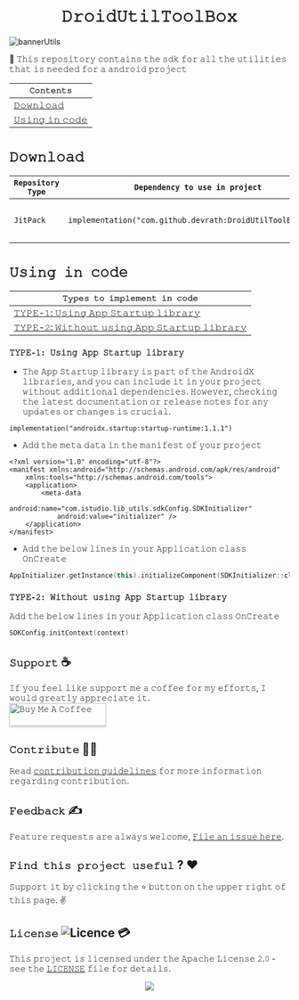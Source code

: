 <h1 align="center">𝙳𝚛𝚘𝚒𝚍𝚄𝚝𝚒𝚕𝚃𝚘𝚘𝚕𝙱𝚘𝚡</h1>

![bannerUtils](https://github.com/devrath/DroidUtilToolBox/assets/1456191/18b284e9-ec48-4443-b1f2-a02e92db3a15)

🧰 𝚃𝚑𝚒𝚜 𝚛𝚎𝚙𝚘𝚜𝚒𝚝𝚘𝚛𝚢 𝚌𝚘𝚗𝚝𝚊𝚒𝚗𝚜 𝚝𝚑𝚎 𝚜𝚍𝚔 𝚏𝚘𝚛 𝚊𝚕𝚕 𝚝𝚑𝚎 𝚞𝚝𝚒𝚕𝚒𝚝𝚒𝚎𝚜 𝚝𝚑𝚊𝚝 𝚒𝚜 𝚗𝚎𝚎𝚍𝚎𝚍 𝚏𝚘𝚛 𝚊 𝚊𝚗𝚍𝚛𝚘𝚒𝚍 𝚙𝚛𝚘𝚓𝚎𝚌𝚝

<div align="center">

| **`𝙲𝚘𝚗𝚝𝚎𝚗𝚝𝚜`** |
| ------------------------------ |
| [𝙳𝚘𝚠𝚗𝚕𝚘𝚊𝚍](https://github.com/devrath/DroidUtilToolBox/blob/main/README.md#%F0%9D%99%B3%F0%9D%9A%98%F0%9D%9A%A0%F0%9D%9A%97%F0%9D%9A%95%F0%9D%9A%98%F0%9D%9A%8A%F0%9D%9A%8D) |
| [𝚄𝚜𝚒𝚗𝚐 𝚒𝚗 𝚌𝚘𝚍𝚎](https://github.com/devrath/DroidUtilToolBox/blob/main/README.md#%F0%9D%9A%84%F0%9D%9A%9C%F0%9D%9A%92%F0%9D%9A%97%F0%9D%9A%90-%F0%9D%9A%92%F0%9D%9A%97-%F0%9D%9A%8C%F0%9D%9A%98%F0%9D%9A%8D%F0%9D%9A%8E) |

</div>



# `𝙳𝚘𝚠𝚗𝚕𝚘𝚊𝚍`

| `Repository Type` | `Dependency to use in project` | `Version Tag` |
| ----------------- | ------------------------------ | ------------- |
| `𝙹𝚒𝚝𝙿𝚊𝚌𝚔` | `implementation("com.github.devrath:DroidUtilToolBox:Tag")` | <p> <a href="https://jitpack.io/#devrath/DroidUtilToolBox"><img alt="License" src="https://jitpack.io/v/devrath/DroidUtilToolBox.svg"/></p> |

# `𝚄𝚜𝚒𝚗𝚐 𝚒𝚗 𝚌𝚘𝚍𝚎`

<div align="left">

| **`𝚃𝚢𝚙𝚎𝚜 𝚝𝚘 𝚒𝚖𝚙𝚕𝚎𝚖𝚎𝚗𝚝 𝚒𝚗 𝚌𝚘𝚍𝚎`** |
| ------------------------------ |
| [𝚃𝚈𝙿𝙴-𝟷: 𝚄𝚜𝚒𝚗𝚐 𝙰𝚙𝚙 𝚂𝚝𝚊𝚛𝚝𝚞𝚙 𝚕𝚒𝚋𝚛𝚊𝚛𝚢](https://github.com/devrath/DroidUtilToolBox/blob/main/README.md#%F0%9D%9A%83%F0%9D%9A%88%F0%9D%99%BF%F0%9D%99%B4-%F0%9D%9F%B7-%F0%9D%9A%84%F0%9D%9A%9C%F0%9D%9A%92%F0%9D%9A%97%F0%9D%9A%90-%F0%9D%99%B0%F0%9D%9A%99%F0%9D%9A%99-%F0%9D%9A%82%F0%9D%9A%9D%F0%9D%9A%8A%F0%9D%9A%9B%F0%9D%9A%9D%F0%9D%9A%9E%F0%9D%9A%99-%F0%9D%9A%95%F0%9D%9A%92%F0%9D%9A%8B%F0%9D%9A%9B%F0%9D%9A%8A%F0%9D%9A%9B%F0%9D%9A%A2) |
| [𝚃𝚈𝙿𝙴-𝟸: 𝚆𝚒𝚝𝚑𝚘𝚞𝚝 𝚞𝚜𝚒𝚗𝚐 𝙰𝚙𝚙 𝚂𝚝𝚊𝚛𝚝𝚞𝚙 𝚕𝚒𝚋𝚛𝚊𝚛𝚢](https://github.com/devrath/DroidUtilToolBox/blob/main/README.md#%F0%9D%9A%83%F0%9D%9A%88%F0%9D%99%BF%F0%9D%99%B4-%F0%9D%9F%B8-%F0%9D%9A%86%F0%9D%9A%92%F0%9D%9A%9D%F0%9D%9A%91%F0%9D%9A%98%F0%9D%9A%9E%F0%9D%9A%9D-%F0%9D%9A%9E%F0%9D%9A%9C%F0%9D%9A%92%F0%9D%9A%97%F0%9D%9A%90-%F0%9D%99%B0%F0%9D%9A%99%F0%9D%9A%99-%F0%9D%9A%82%F0%9D%9A%9D%F0%9D%9A%8A%F0%9D%9A%9B%F0%9D%9A%9D%F0%9D%9A%9E%F0%9D%9A%99-%F0%9D%9A%95%F0%9D%9A%92%F0%9D%9A%8B%F0%9D%9A%9B%F0%9D%9A%8A%F0%9D%9A%9B%F0%9D%9A%A2) |

</div>


### `𝚃𝚈𝙿𝙴-𝟷: 𝚄𝚜𝚒𝚗𝚐 𝙰𝚙𝚙 𝚂𝚝𝚊𝚛𝚝𝚞𝚙 𝚕𝚒𝚋𝚛𝚊𝚛𝚢`

* 𝚃𝚑𝚎 𝙰𝚙𝚙 𝚂𝚝𝚊𝚛𝚝𝚞𝚙 𝚕𝚒𝚋𝚛𝚊𝚛𝚢 𝚒𝚜 𝚙𝚊𝚛𝚝 𝚘𝚏 𝚝𝚑𝚎 𝙰𝚗𝚍𝚛𝚘𝚒𝚍𝚇 𝚕𝚒𝚋𝚛𝚊𝚛𝚒𝚎𝚜, 𝚊𝚗𝚍 𝚢𝚘𝚞 𝚌𝚊𝚗 𝚒𝚗𝚌𝚕𝚞𝚍𝚎 𝚒𝚝 𝚒𝚗 𝚢𝚘𝚞𝚛 𝚙𝚛𝚘𝚓𝚎𝚌𝚝 𝚠𝚒𝚝𝚑𝚘𝚞𝚝 𝚊𝚍𝚍𝚒𝚝𝚒𝚘𝚗𝚊𝚕 𝚍𝚎𝚙𝚎𝚗𝚍𝚎𝚗𝚌𝚒𝚎𝚜. 𝙷𝚘𝚠𝚎𝚟𝚎𝚛, 𝚌𝚑𝚎𝚌𝚔𝚒𝚗𝚐 𝚝𝚑𝚎 𝚕𝚊𝚝𝚎𝚜𝚝 𝚍𝚘𝚌𝚞𝚖𝚎𝚗𝚝𝚊𝚝𝚒𝚘𝚗 𝚘𝚛 𝚛𝚎𝚕𝚎𝚊𝚜𝚎 𝚗𝚘𝚝𝚎𝚜 𝚏𝚘𝚛 𝚊𝚗𝚢 𝚞𝚙𝚍𝚊𝚝𝚎𝚜 𝚘𝚛 𝚌𝚑𝚊𝚗𝚐𝚎𝚜 𝚒𝚜 𝚌𝚛𝚞𝚌𝚒𝚊𝚕.
  
`implementation("androidx.startup:startup-runtime:1.1.1")`

* 𝙰𝚍𝚍 𝚝𝚑𝚎 𝚖𝚎𝚝𝚊 𝚍𝚊𝚝𝚊 𝚒𝚗 𝚝𝚑𝚎 𝚖𝚊𝚗𝚒𝚏𝚎𝚜𝚝 𝚘𝚏 𝚢𝚘𝚞𝚛 𝚙𝚛𝚘𝚓𝚎𝚌𝚝
```manifest
<?xml version="1.0" encoding="utf-8"?>
<manifest xmlns:android="http://schemas.android.com/apk/res/android"
    xmlns:tools="http://schemas.android.com/tools">
    <application>
        <meta-data
            android:name="com.istudio.lib_utils.sdkConfig.SDKInitializer"
            android:value="initializer" />
    </application>
</manifest>
```
* 𝙰𝚍𝚍 𝚝𝚑𝚎 𝚋𝚎𝚕𝚘𝚠 𝚕𝚒𝚗𝚎𝚜 𝚒𝚗 𝚢𝚘𝚞𝚛 𝙰𝚙𝚙𝚕𝚒𝚌𝚊𝚝𝚒𝚘𝚗 𝚌𝚕𝚊𝚜𝚜 𝙾𝚗𝙲𝚛𝚎𝚊𝚝𝚎
```kotlin
AppInitializer.getInstance(this).initializeComponent(SDKInitializer::class.java)
```  

### `𝚃𝚈𝙿𝙴-𝟸: 𝚆𝚒𝚝𝚑𝚘𝚞𝚝 𝚞𝚜𝚒𝚗𝚐 𝙰𝚙𝚙 𝚂𝚝𝚊𝚛𝚝𝚞𝚙 𝚕𝚒𝚋𝚛𝚊𝚛𝚢`
𝙰𝚍𝚍 𝚝𝚑𝚎 𝚋𝚎𝚕𝚘𝚠 𝚕𝚒𝚗𝚎𝚜 𝚒𝚗 𝚢𝚘𝚞𝚛 𝙰𝚙𝚙𝚕𝚒𝚌𝚊𝚝𝚒𝚘𝚗 𝚌𝚕𝚊𝚜𝚜 𝙾𝚗𝙲𝚛𝚎𝚊𝚝𝚎
```kotlin
SDKConfig.initContext(context)
```

## **`𝚂𝚞𝚙𝚙𝚘𝚛𝚝`** ☕
𝙸𝚏 𝚢𝚘𝚞 𝚏𝚎𝚎𝚕 𝚕𝚒𝚔𝚎 𝚜𝚞𝚙𝚙𝚘𝚛𝚝 𝚖𝚎 𝚊 𝚌𝚘𝚏𝚏𝚎𝚎 𝚏𝚘𝚛 𝚖𝚢 𝚎𝚏𝚏𝚘𝚛𝚝𝚜, 𝙸 𝚠𝚘𝚞𝚕𝚍 𝚐𝚛𝚎𝚊𝚝𝚕𝚢 𝚊𝚙𝚙𝚛𝚎𝚌𝚒𝚊𝚝𝚎 𝚒𝚝.</br>
<a href="https://www.buymeacoffee.com/devrath" target="_blank"><img src="https://www.buymeacoffee.com/assets/img/custom_images/yellow_img.png" alt="𝙱𝚞𝚢 𝙼𝚎 𝙰 𝙲𝚘𝚏𝚏𝚎𝚎" style="height: 41px !important;width: 174px !important;box-shadow: 0px 3px 2px 0px rgba(190, 190, 190, 0.5) !important;-webkit-box-shadow: 0px 3px 2px 0px rgba(190, 190, 190, 0.5) !important;" ></a>

## **`𝙲𝚘𝚗𝚝𝚛𝚒𝚋𝚞𝚝𝚎`** 🙋‍♂️
𝚁𝚎𝚊𝚍 [𝚌𝚘𝚗𝚝𝚛𝚒𝚋𝚞𝚝𝚒𝚘𝚗 𝚐𝚞𝚒𝚍𝚎𝚕𝚒𝚗𝚎𝚜](CONTRIBUTING.md) 𝚏𝚘𝚛 𝚖𝚘𝚛𝚎 𝚒𝚗𝚏𝚘𝚛𝚖𝚊𝚝𝚒𝚘𝚗 𝚛𝚎𝚐𝚊𝚛𝚍𝚒𝚗𝚐 𝚌𝚘𝚗𝚝𝚛𝚒𝚋𝚞𝚝𝚒𝚘𝚗.

## **`𝙵𝚎𝚎𝚍𝚋𝚊𝚌𝚔`** ✍️ 
𝙵𝚎𝚊𝚝𝚞𝚛𝚎 𝚛𝚎𝚚𝚞𝚎𝚜𝚝𝚜 𝚊𝚛𝚎 𝚊𝚕𝚠𝚊𝚢𝚜 𝚠𝚎𝚕𝚌𝚘𝚖𝚎, [𝙵𝚒𝚕𝚎 𝚊𝚗 𝚒𝚜𝚜𝚞𝚎 𝚑𝚎𝚛𝚎](https://github.com/devrath/DroidUtilToolBox/issues/new).

## **`𝙵𝚒𝚗𝚍 𝚝𝚑𝚒𝚜 𝚙𝚛𝚘𝚓𝚎𝚌𝚝 𝚞𝚜𝚎𝚏𝚞𝚕`** ? ❤️
𝚂𝚞𝚙𝚙𝚘𝚛𝚝 𝚒𝚝 𝚋𝚢 𝚌𝚕𝚒𝚌𝚔𝚒𝚗𝚐 𝚝𝚑𝚎 ⭐ 𝚋𝚞𝚝𝚝𝚘𝚗 𝚘𝚗 𝚝𝚑𝚎 𝚞𝚙𝚙𝚎𝚛 𝚛𝚒𝚐𝚑𝚝 𝚘𝚏 𝚝𝚑𝚒𝚜 𝚙𝚊𝚐𝚎. ✌️

## **`𝙻𝚒𝚌𝚎𝚗𝚜𝚎`** ![Licence](https://img.shields.io/github/license/google/docsy) :credit_card:
𝚃𝚑𝚒𝚜 𝚙𝚛𝚘𝚓𝚎𝚌𝚝 𝚒𝚜 𝚕𝚒𝚌𝚎𝚗𝚜𝚎𝚍 𝚞𝚗𝚍𝚎𝚛 𝚝𝚑𝚎 𝙰𝚙𝚊𝚌𝚑𝚎 𝙻𝚒𝚌𝚎𝚗𝚜𝚎 𝟸.𝟶 - 𝚜𝚎𝚎 𝚝𝚑𝚎 [𝙻𝙸𝙲𝙴𝙽𝚂𝙴](https://github.com/devrath/DroidUtilToolBox/blob/main/LICENSE) 𝚏𝚒𝚕𝚎 𝚏𝚘𝚛 𝚍𝚎𝚝𝚊𝚒𝚕𝚜.


<p align="center">
<a><img src="https://forthebadge.com/images/badges/built-for-android.svg"></a>
</p>
